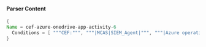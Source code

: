 #### Parser Content
```Java
{
Name = cef-azure-onedrive-app-activity-6
  Conditions = [ """CEF:""", """|MCAS|SIEM_Agent|""", """|Azure operation|""" ]
}
```